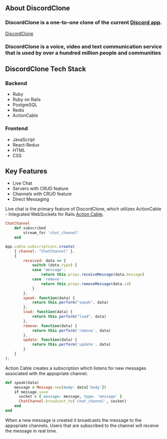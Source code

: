 ## About DiscordClone

### DiscordClone is a one-to-one clone of the current [Discord app](https://discord.com).

[DiscordClone](https://strifeapp.herokuapp.com/)

### DiscordClone is a voice, video and text communication service that is used by over a hundred million people and communities

## DiscordClone Tech Stack

### Backend

- Ruby
- Ruby on Rails
- PostgreSQL
- Redis
- ActionCable

### Frontend

- JavaScript
- React-Redux
- HTML
- CSS

## Key Features

- Live Chat
- Servers with CRUD feature
- Channels with CRUD feature
- Direct Messaging

Live chat is the primary feature of DiscordClone, which utilizes ActionCable - Integrated WebSockets for Rails [Action Cable](https://www.npmjs.com/package/actioncable).

```Ruby
ChatChannel
    def subscribed
        stream_for 'chat_channel'
    end
```

```Javascript
App.cable.subscriptions.create(
    { channel: "ChatChannel" },
    {
        received: data => {
            switch (data.type) {
            case 'message':
                return this.props.receiveMessage(data.message)
            case 'remove':
                return this.props.removeMessage(data.id)
            }
        },
        speak: function(data) {
            return this.perform("speak", data)
        },
        load: function(data) {
            return this.perform("load", data)
        },
        remove: function(data) {
            return this.perform('remove', data)
        },
        update: function(data) {
            return this.perform('update', data)
        }
    }
);
```

Action Cable creates a subscription which listens for new messages associated with the appopriate channel.

```Ruby
def speak(data)
    message = Message.new(body: data['body'])
    if message.save
      socket = { message: message, type: 'message' }
      ChatChannel.broadcast_to('chat_channel', socket)
    end
end
```

When a new message is created it broadcasts the message to the appopriate channels. Users that are subscribed to the channel will receive the message in real time.